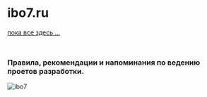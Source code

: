 # ibo7.ru 

[пока все здесь …](docs/PointOfEntry.html)

<div style="margin-top: 50px"></div>

### Правила, рекомендации и напоминания по ведению проетов разработки.

![ibo7](https://1.bp.blogspot.com/-gM3z0rfBcwM/XrhZjGp5ntI/AAAAAAAAFXw/kLozgljeZLoHai2a-VhyyrQLUmNZ72kFQCLcBGAsYHQ/s222/IMG_ibo7-circle.png)






